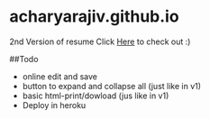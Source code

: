 acharyarajiv.github.io
======================
2nd Version of resume
Click [Here](http://acharyarajiv.github.io/) to check out :)

##Todo
*	online edit and save
*	button to expand and collapse all (just like in v1)
*	basic html-print/dowload (jus like in v1)
*	Deploy in heroku
